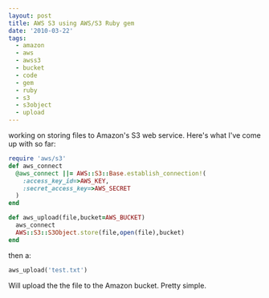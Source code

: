 ```yaml
---
layout: post
title: AWS S3 using AWS/S3 Ruby gem
date: '2010-03-22'
tags:
  - amazon
  - aws
  - awss3
  - bucket
  - code
  - gem
  - ruby
  - s3
  - s3object
  - upload
---
```


working on storing files to Amazon's S3 web service. Here's what I've come up with so far:

```ruby
require 'aws/s3'
def aws_connect
  @aws_connect ||= AWS::S3::Base.establish_connection!(
    :access_key_id=>AWS_KEY,
    :secret_access_key=>AWS_SECRET
  )
end

def aws_upload(file,bucket=AWS_BUCKET)
  aws_connect
  AWS::S3::S3Object.store(file,open(file),bucket)
end
```

then a:

```ruby
aws_upload('test.txt')
```

Will upload the the file to the Amazon bucket. Pretty simple.
